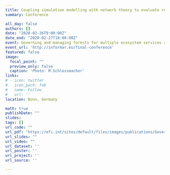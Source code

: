 ```yaml
---
title: Coupling simulation modelling with network theory to evaluate resilience to global change in fragmented forest landscapes
summary: Conference 

all_day: false
authors: []
date: "2020-02-26T9:00:00Z"
date_end: "2020-02-27T18:00:00Z"
event: Governing and managing forests for multiple ecosystem services across the globe
event_url: 'http://informar.eu/final-conference'
featured: false
image:
  focal_point: ""
  preview_only: false
  caption: 'Photo: M.Schlossmacher'
links:
# - icon: twitter
#   icon_pack: fab
#   name: Follow
#   url: ''
location: Bonn, Germany

math: true
publishDate: ""
slides: 
tags: []
url_code: ""
url_pdf: "https://efi.int/sites/default/files/images/publications/Governing%20and%20managing%20forests%20for%20multiple%20service%20-%20book%20of%20abstracts%20210220.pdf"
url_slides: ""
url_video: ""
url_dataset: ''
url_poster: ''
url_project: ''
url_source: ''

---
```

